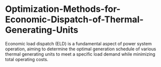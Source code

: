 # Optimization-Methods-for-Economic-Dispatch-of-Thermal-Generating-Units
Economic load dispatch (ELD) is a fundamental aspect of power system operation, aiming to determine the optimal generation schedule of various thermal generating units to meet a specific load demand while minimizing total operating costs.
